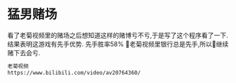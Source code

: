# 猛男赌场

看了老菊视频里的赌场之后想知道这样的赌博亏不亏,于是写了这个程序看了一下. 结果表明这游戏有先手优势.
先手胜率58%
老菊视频里银行总是先手,所以继续赌下去会亏.
```bash
老菊视频
https://www.bilibili.com/video/av20764360/
```


